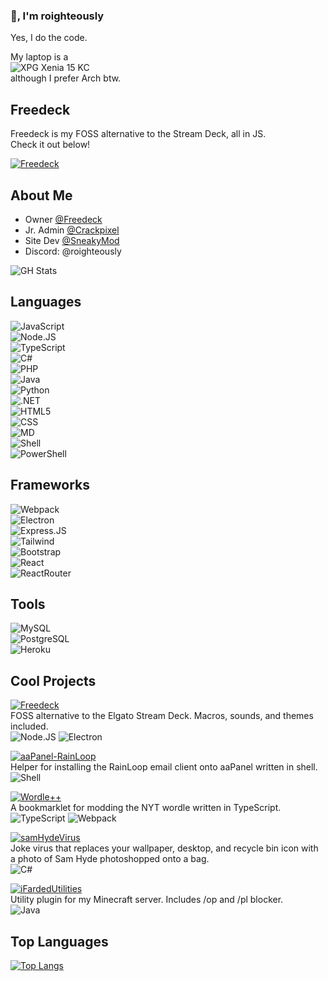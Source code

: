 
### :wave:, I'm roighteously
Yes, I do the code.  

My laptop is a  
![XPG Xenia 15 KC](https://img.shields.io/badge/Windows-XPG_Xenia_15_KC-0078D6?style=for-the-badge&logo=windows&logoColor=white)  
although I prefer Arch btw.

## Freedeck
Freedeck is my FOSS alternative to the Stream Deck, all in JS.  
Check it out below!  

[![Freedeck](https://github-readme-stats.vercel.app/api/pin/?username=freedeck&repo=freedeck)](https://github.com/Freedeck/Freedeck)

## About Me
- Owner [@Freedeck](https://github.com/Freedeck)
- Jr. Admin [@Crackpixel](https://github.com/crackpixel)
- Site Dev [@SneakyMod](https://github.com/sneakymod)
- Discord: @roighteously

![GH Stats](https://github-readme-stats.vercel.app/api?username=roighteously)


## Languages
![JavaScript](https://img.shields.io/badge/JavaScript-F7DF1E?style=for-the-badge&logo=javascript&logoColor=black)  
![Node.JS](https://img.shields.io/badge/Node.js-43853D?style=for-the-badge&logo=node.js&logoColor=white)  
![TypeScript](https://img.shields.io/badge/TypeScript-007ACC?style=for-the-badge&logo=typescript&logoColor=white)  
![C#](https://img.shields.io/badge/C%23-239120?style=for-the-badge&logo=c-sharp&logoColor=white)  
![PHP](https://img.shields.io/badge/PHP-777BB4?style=for-the-badge&logo=php&logoColor=white)  
![Java](https://img.shields.io/badge/Java-ED8B00?style=for-the-badge&logo=openjdk&logoColor=white)  
![Python](https://img.shields.io/badge/Python-3776AB?style=for-the-badge&logo=python&logoColor=white)  
![.NET](https://img.shields.io/badge/.NET-5C2D91?style=for-the-badge&logo=.net&logoColor=white)  
![HTML5](https://img.shields.io/badge/HTML5-E34F26?style=for-the-badge&logo=html5&logoColor=white)  
![CSS](https://img.shields.io/badge/CSS3-1572B6?style=for-the-badge&logo=css3&logoColor=white)  
![MD](https://img.shields.io/badge/Markdown-000000?style=for-the-badge&logo=markdown&logoColor=white)  
![Shell](https://img.shields.io/badge/Shell_Script-121011?style=for-the-badge&logo=gnu-bash&logoColor=white)  
![PowerShell](https://img.shields.io/badge/Powershell-2CA5E0?style=for-the-badge&logo=powershell&logoColor=white)  

## Frameworks
![Webpack](https://img.shields.io/badge/Webpack-2b3a42?style=for-the-badge&logo=webpack)  
![Electron](https://img.shields.io/badge/Electron-1b1c26?style=for-the-badge&logo=electron)  
![Express.JS](https://img.shields.io/badge/Express.js-404D59?style=for-the-badge)  
![Tailwind](https://img.shields.io/badge/Tailwind_CSS-38B2AC?style=for-the-badge&logo=tailwind-css&logoColor=white)  
![Bootstrap](https://img.shields.io/badge/Bootstrap-563D7C?style=for-the-badge&logo=bootstrap&logoColor=white)  
![React](https://img.shields.io/badge/React-20232A?style=for-the-badge&logo=react&logoColor=61DAFB)  
![ReactRouter](https://img.shields.io/badge/React_Router-CA4245?style=for-the-badge&logo=react-router&logoColor=white)  

## Tools
![MySQL](https://img.shields.io/badge/MySQL-00000F?style=for-the-badge&logo=mysql&logoColor=white)  
![PostgreSQL](https://img.shields.io/badge/PostgreSQL-316192?style=for-the-badge&logo=postgresql&logoColor=white)  
![Heroku](https://img.shields.io/badge/Netlify-00C7B7?style=for-the-badge&logo=netlify&logoColor=white)  


## Cool Projects
[![Freedeck](https://github-readme-stats.vercel.app/api/pin/?username=freedeck&repo=freedeck)](https://github.com/Freedeck/Freedeck)  
FOSS alternative to the Elgato Stream Deck. Macros, sounds, and themes included.  
![Node.JS](https://img.shields.io/badge/Node.js-43853D?style=for-the-badge&logo=node.js&logoColor=white) ![Electron](https://img.shields.io/badge/Electron-1b1c26?style=for-the-badge&logo=electron)

[![aaPanel-RainLoop](https://github-readme-stats.vercel.app/api/pin/?username=roighteously&repo=aaPanel-RainLoop)](https://github.com/roighteously/aaPanel-RainLoop)  
Helper for installing the RainLoop email client onto aaPanel written in shell.  
![Shell](https://img.shields.io/badge/Shell_Script-121011?style=for-the-badge&logo=gnu-bash&logoColor=white)  

[![Wordle++](https://github-readme-stats.vercel.app/api/pin/?username=roighteously&repo=wordle-plus-plus)](https://github.com/roighteously/wordle-plus-plus)  
A bookmarklet for modding the NYT wordle written in TypeScript.  
![TypeScript](https://img.shields.io/badge/TypeScript-007ACC?style=for-the-badge&logo=typescript&logoColor=white) ![Webpack](https://img.shields.io/badge/Webpack-2b3a42?style=for-the-badge&logo=webpack)

[![samHydeVirus](https://github-readme-stats.vercel.app/api/pin/?username=roighteously&repo=samHydeVirus)](https://github.com/roighteously/samHydeVirus)   
Joke virus that replaces your wallpaper, desktop, and recycle bin icon with a photo of Sam Hyde photoshopped onto a bag.  
![C#](https://img.shields.io/badge/C%23-239120?style=for-the-badge&logo=c-sharp&logoColor=white)

[![iFardedUtilities](https://github-readme-stats.vercel.app/api/pin/?username=roighteously&repo=iFardedUtilities)](https://github.com/roighteously/iFardedUtilities)  
Utility plugin for my Minecraft server. Includes /op and /pl blocker.  
![Java](https://img.shields.io/badge/Java-ED8B00?style=for-the-badge&logo=openjdk&logoColor=white)

## Top Languages
[![Top Langs](https://github-readme-stats.vercel.app/api/top-langs/?username=roighteously)](https://github.com/anuraghazra/github-readme-stats)
